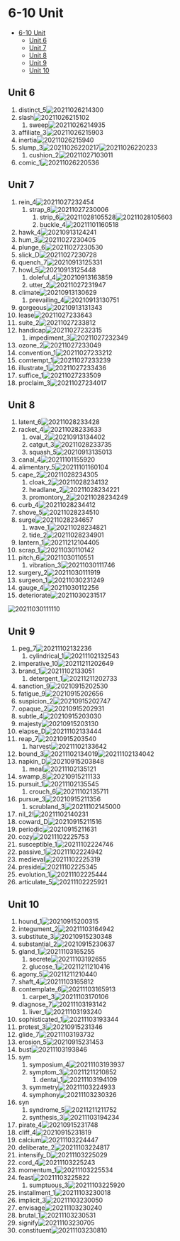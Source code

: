 # 6-10 Unit

- [6-10 Unit](#6-10-unit)
  - [Unit 6](#unit-6)
  - [Unit 7](#unit-7)
  - [Unit 8](#unit-8)
  - [Unit 9](#unit-9)
  - [Unit 10](#unit-10)

## Unit 6

1. distinct_5![20211026214300](https://raw.githubusercontent.com/Logible/Image/main/note_image/20211026214300.png)
2. slash![20211026215102](https://raw.githubusercontent.com/Logible/Image/main/note_image/20211026215102.png)
   1. sweep![20211026214935](https://raw.githubusercontent.com/Logible/Image/main/note_image/20211026214935.png)
3. affiliate_3![20211026215903](https://raw.githubusercontent.com/Logible/Image/main/note_image/20211026215903.png)
4. inertia![20211026215940](https://raw.githubusercontent.com/Logible/Image/main/note_image/20211026215940.png)
5. slump_3![20211026220217](https://raw.githubusercontent.com/Logible/Image/main/note_image/20211026220217.png)![20211026220233](https://raw.githubusercontent.com/Logible/Image/main/note_image/20211026220233.png)
    1. cushion_2![20211027103011](https://raw.githubusercontent.com/Logible/Image/main/note_image/20211027103011.png)
6. comic_1![20211026220536](https://raw.githubusercontent.com/Logible/Image/main/note_image/20211026220536.png)

## Unit 7

1. rein_4![20211027232454](https://raw.githubusercontent.com/Logible/Image/main/note_image/20211027232454.png)
   1. strap_8![20211027230006](https://raw.githubusercontent.com/Logible/Image/main/note_image/20211027230006.png)
      1. strip_6![20211028105528](https://raw.githubusercontent.com/Logible/Image/main/note_image/20211028105528.png)![20211028105603](https://raw.githubusercontent.com/Logible/Image/main/note_image/20211028105603.png)
      2. buckle_4![20211101160518](https://raw.githubusercontent.com/Logible/Image/main/note_image/20211101160518.png)
2. hawk_4![20210913124241](https://raw.githubusercontent.com/Logible/Image/main/note_image/20210913124241.png)
3. hum_3![20211027230405](https://raw.githubusercontent.com/Logible/Image/main/note_image/20211027230405.png)
4. plunge_6![20211027230530](https://raw.githubusercontent.com/Logible/Image/main/note_image/20211027230530.png)
5. slick_D![20211027230728](https://raw.githubusercontent.com/Logible/Image/main/note_image/20211027230728.png)
6. quench_7![20210913125331](https://raw.githubusercontent.com/Logible/Image/main/note_image/20210913125331.png)
7. howl_5![20210913125448](https://raw.githubusercontent.com/Logible/Image/main/note_image/20210913125448.png)
    1. doleful_4![20210913163859](https://raw.githubusercontent.com/Logible/Image/main/note_image/20210913163859.png)
    2. utter_2![20211027231947](https://raw.githubusercontent.com/Logible/Image/main/note_image/20211027231947.png)
8. climate![20210913130629](https://raw.githubusercontent.com/Logible/Image/main/note_image/20210913130629.png)
    1. prevailing_4![20210913130751](https://raw.githubusercontent.com/Logible/Image/main/note_image/20210913130751.png)
9. gorgeous![20210913131343](https://raw.githubusercontent.com/Logible/Image/main/note_image/20210913131343.png)
10. lease![20211027233643](https://raw.githubusercontent.com/Logible/Image/main/note_image/20211027233643.png)
11. suite_2![20211027233812](https://raw.githubusercontent.com/Logible/Image/main/note_image/20211027233812.png)
12. handicap![20211027232315](https://raw.githubusercontent.com/Logible/Image/main/note_image/20211027232315.png)
    1. impediment_3![20211027232349](https://raw.githubusercontent.com/Logible/Image/main/note_image/20211027232349.png)
13. ozone_2![20211027233049](https://raw.githubusercontent.com/Logible/Image/main/note_image/20211027233049.png)
14. convention_1![20211027233212](https://raw.githubusercontent.com/Logible/Image/main/note_image/20211027233212.png)
15. comtempt_1![20211027233239](https://raw.githubusercontent.com/Logible/Image/main/note_image/20211027233239.png)
16. illustrate_1![20211027233436](https://raw.githubusercontent.com/Logible/Image/main/note_image/20211027233436.png)
17. suffice_1![20211027233509](https://raw.githubusercontent.com/Logible/Image/main/note_image/20211027233509.png)
18. proclaim_3![20211027234017](https://raw.githubusercontent.com/Logible/Image/main/note_image/20211027234017.png)

## Unit 8

1. latent_6![20211028233428](https://raw.githubusercontent.com/Logible/Image/main/note_image/20211028233428.png)
2. racket_4![20211028233633](https://raw.githubusercontent.com/Logible/Image/main/note_image/20211028233633.png)
   1. oval_2![20210913134402](https://raw.githubusercontent.com/Logible/Image/main/note_image/20210913134402.png)
   2. catgut_3![20211028233735](https://raw.githubusercontent.com/Logible/Image/main/note_image/20211028233735.png)
   3. squash_5![20210913135013](https://raw.githubusercontent.com/Logible/Image/main/note_image/20210913135013.png)
3. canal_4![20211101155920](https://raw.githubusercontent.com/Logible/Image/main/note_image/20211101155920.png)
4. alimentary_5![20211101160104](https://raw.githubusercontent.com/Logible/Image/main/note_image/20211101160104.png)
5. cape_2![20211028234305](https://raw.githubusercontent.com/Logible/Image/main/note_image/20211028234305.png)
   1. cloak_2![20211028234132](https://raw.githubusercontent.com/Logible/Image/main/note_image/20211028234132.png)
   2. headlane_2![20211028234221](https://raw.githubusercontent.com/Logible/Image/main/note_image/20211028234221.png)
   3. promontory_2![20211028234249](https://raw.githubusercontent.com/Logible/Image/main/note_image/20211028234249.png)
6. curb_4![20211028234412](https://raw.githubusercontent.com/Logible/Image/main/note_image/20211028234412.png)
7. shove_5![20211028234510](https://raw.githubusercontent.com/Logible/Image/main/note_image/20211028234510.png)
8. surge![20211028234657](https://raw.githubusercontent.com/Logible/Image/main/note_image/20211028234657.png)
    1. wave_1![20211028234821](https://raw.githubusercontent.com/Logible/Image/main/note_image/20211028234821.png)
    2. tide_2![20211028234901](https://raw.githubusercontent.com/Logible/Image/main/note_image/20211028234901.png)
9. lantern_1![20211212104405](https://raw.githubusercontent.com/Logible/Image/main/note_image/20211212104405.png)
10. scrap_1![20211030110142](https://raw.githubusercontent.com/Logible/Image/main/note_image/20211030110142.png)
11. pitch_6![20211030110551](https://raw.githubusercontent.com/Logible/Image/main/note_image/20211030110551.png)
    1. vibration_3![20211030111746](https://raw.githubusercontent.com/Logible/Image/main/note_image/20211030111746.png)
12. surgery_2![20211030111919](https://raw.githubusercontent.com/Logible/Image/main/note_image/20211030111919.png)
13. surgeon_1![20211030231249](https://raw.githubusercontent.com/Logible/Image/main/note_image/20211030231249.png)
14. gauge_4![20211030112256](https://raw.githubusercontent.com/Logible/Image/main/note_image/20211030112256.png)
15. deteriorate![20211030231517](https://raw.githubusercontent.com/Logible/Image/main/note_image/20211030231517.png)

![20211030111110](https://raw.githubusercontent.com/Logible/Image/main/note_image/20211030111110.png)

## Unit 9

1. peg_7![20211102132236](https://raw.githubusercontent.com/Logible/Image/main/note_image/20211102132236.png)
   1. cylindrical_1![20211102132543](https://raw.githubusercontent.com/Logible/Image/main/note_image/20211102132543.png)
2. imperative_10![20211211202649](https://raw.githubusercontent.com/Logible/Image/main/note_image/20211211202649.png)
3. brand_1![20211102133051](https://raw.githubusercontent.com/Logible/Image/main/note_image/20211102133051.png)
   1. detergent_1![20211211202733](https://raw.githubusercontent.com/Logible/Image/main/note_image/20211211202733.png)
4. sanction_9![20210915202530](https://raw.githubusercontent.com/Logible/Image/main/note_image/20210915202530.png)
5. fatigue_9![20210915202656](https://raw.githubusercontent.com/Logible/Image/main/note_image/20210915202656.png)
6. suspicion_2![20210915202747](https://raw.githubusercontent.com/Logible/Image/main/note_image/20210915202747.png)
7. opaque_2![20210915202931](https://raw.githubusercontent.com/Logible/Image/main/note_image/20210915202931.png)
8. subtle_4![20210915203030](https://raw.githubusercontent.com/Logible/Image/main/note_image/20210915203030.png)
9. majesty![20210915203130](https://raw.githubusercontent.com/Logible/Image/main/note_image/20210915203130.png)
10. elapse_D![20211102133444](https://raw.githubusercontent.com/Logible/Image/main/note_image/20211102133444.png)
11. reap_7![20210915203540](https://raw.githubusercontent.com/Logible/Image/main/note_image/20210915203540.png)
    1. harvest![20211102133642](https://raw.githubusercontent.com/Logible/Image/main/note_image/20211102133642.png)
12. bound_3![20211102134019](https://raw.githubusercontent.com/Logible/Image/main/note_image/20211102134019.png)![20211102134042](https://raw.githubusercontent.com/Logible/Image/main/note_image/20211102134042.png)
13. napkin_D![20210915203848](https://raw.githubusercontent.com/Logible/Image/main/note_image/20210915203848.png)
    1. meal![20211102135121](https://raw.githubusercontent.com/Logible/Image/main/note_image/20211102135121.png)
14. swamp_8![20210915211133](https://raw.githubusercontent.com/Logible/Image/main/note_image/20210915211133.png)
15. pursuit_1![20211102135545](https://raw.githubusercontent.com/Logible/Image/main/note_image/20211102135545.png)
    1. crouch_6![20211102135711](https://raw.githubusercontent.com/Logible/Image/main/note_image/20211102135711.png)
16. pursue_3![20210915211356](https://raw.githubusercontent.com/Logible/Image/main/note_image/20210915211356.png)
    1. scrubland_3![20211102145000](https://raw.githubusercontent.com/Logible/Image/main/note_image/20211102145000.png)
17. nil_2!![20211102140231](https://raw.githubusercontent.com/Logible/Image/main/note_image/20211102140231.png)
18. coward_D![20210915211516](https://raw.githubusercontent.com/Logible/Image/main/note_image/20210915211516.png)
19. periodic![20210915211631](https://raw.githubusercontent.com/Logible/Image/main/note_image/20210915211631.png)
20. cozy![20211102225753](https://raw.githubusercontent.com/Logible/Image/main/note_image/20211102225753.png)
21. susceptible_1![20211102224746](https://raw.githubusercontent.com/Logible/Image/main/note_image/20211102224746.png)
22. passive_1![20211102224942](https://raw.githubusercontent.com/Logible/Image/main/note_image/20211102224942.png)
23. medieval![20211102225319](https://raw.githubusercontent.com/Logible/Image/main/note_image/20211102225319.png)
24. preside![20211102225345](https://raw.githubusercontent.com/Logible/Image/main/note_image/20211102225345.png)
25. evolution_1![20211102225444](https://raw.githubusercontent.com/Logible/Image/main/note_image/20211102225444.png)
26. articulate_5![20211102225921](https://raw.githubusercontent.com/Logible/Image/main/note_image/20211102225921.png)

## Unit 10

1. hound_1![20210915200315](https://raw.githubusercontent.com/Logible/Image/main/note_image/20210915200315.png)
2. integument_2![20211103164942](https://raw.githubusercontent.com/Logible/Image/main/note_image/20211103164942.png)
3. substitute_3![20210915230348](https://raw.githubusercontent.com/Logible/Image/main/note_image/20210915230348.png)
4. substantial_2![20210915230637](https://raw.githubusercontent.com/Logible/Image/main/note_image/20210915230637.png)
5. gland_1![20211103165255](https://raw.githubusercontent.com/Logible/Image/main/note_image/20211103165255.png)
   1. secrete![20211103192655](https://raw.githubusercontent.com/Logible/Image/main/note_image/20211103192655.png)
   2. glucose_1![20211211210416](https://raw.githubusercontent.com/Logible/Image/main/note_image/20211211210416.png)
6. agony_5![20211211210440](https://raw.githubusercontent.com/Logible/Image/main/note_image/20211211210440.png)
7. shaft_4![20211103165812](https://raw.githubusercontent.com/Logible/Image/main/note_image/20211103165812.png)
8. contemplate_6![20211103165913](https://raw.githubusercontent.com/Logible/Image/main/note_image/20211103165913.png)
    1. carpet_3![20211103170106](https://raw.githubusercontent.com/Logible/Image/main/note_image/20211103170106.png)
9. diagnose_7![20211103193142](https://raw.githubusercontent.com/Logible/Image/main/note_image/20211103193142.png)
    1. liver_1![20211103193240](https://raw.githubusercontent.com/Logible/Image/main/note_image/20211103193240.png)
10. sophisticated_1![20211103193344](https://raw.githubusercontent.com/Logible/Image/main/note_image/20211103193344.png)
11. protest_3![20210915231346](https://raw.githubusercontent.com/Logible/Image/main/note_image/20210915231346.png)
12. glide_7![20211103193732](https://raw.githubusercontent.com/Logible/Image/main/note_image/20211103193732.png)
13. erosion_5![20210915231453](https://raw.githubusercontent.com/Logible/Image/main/note_image/20210915231453.png)
14. bust![20211103193846](https://raw.githubusercontent.com/Logible/Image/main/note_image/20211103193846.png)
15. sym
    1. symposium_4![20211103193937](https://raw.githubusercontent.com/Logible/Image/main/note_image/20211103193937.png)
    2. symptom_3![20211211210852](https://raw.githubusercontent.com/Logible/Image/main/note_image/20211211210852.png)
       1. dental_1![20211103194109](https://raw.githubusercontent.com/Logible/Image/main/note_image/20211103194109.png)
    3. symmetry![20211103224933](https://raw.githubusercontent.com/Logible/Image/main/note_image/20211103224933.png)
    4. symphony![20211103230326](https://raw.githubusercontent.com/Logible/Image/main/note_image/20211103230326.png)
16. syn
    1. syndrome_5![20211211211752](https://raw.githubusercontent.com/Logible/Image/main/note_image/20211211211752.png)
    2. synthesis_3![20211103194234](https://raw.githubusercontent.com/Logible/Image/main/note_image/20211103194234.png)
17. pirate_4![20210915231748](https://raw.githubusercontent.com/Logible/Image/main/note_image/20210915231748.png)
18. cliff_4![20210915231819](https://raw.githubusercontent.com/Logible/Image/main/note_image/20210915231819.png)
19. calcium![20211103224447](https://raw.githubusercontent.com/Logible/Image/main/note_image/20211103224447.png)
20. deliberate_2![20211103224817](https://raw.githubusercontent.com/Logible/Image/main/note_image/20211103224817.png)
21. intensify_D![20211103225029](https://raw.githubusercontent.com/Logible/Image/main/note_image/20211103225029.png)
22. cord_4![20211103225243](https://raw.githubusercontent.com/Logible/Image/main/note_image/20211103225243.png)
23. momentum_1![20211103225534](https://raw.githubusercontent.com/Logible/Image/main/note_image/20211103225534.png)
24. feast![20211103225822](https://raw.githubusercontent.com/Logible/Image/main/note_image/20211103225822.png)
    1. sumptuous_3![20211103225920](https://raw.githubusercontent.com/Logible/Image/main/note_image/20211103225920.png)
25. installment_1![20211103230018](https://raw.githubusercontent.com/Logible/Image/main/note_image/20211103230018.png)
26. implicit_3![20211103230050](https://raw.githubusercontent.com/Logible/Image/main/note_image/20211103230050.png)
27. envisage![20211103230240](https://raw.githubusercontent.com/Logible/Image/main/note_image/20211103230240.png)
28. brutal_1![20211103230531](https://raw.githubusercontent.com/Logible/Image/main/note_image/20211103230531.png)
29. signify![20211103230705](https://raw.githubusercontent.com/Logible/Image/main/note_image/20211103230705.png)
30. constituent![20211103230810](https://raw.githubusercontent.com/Logible/Image/main/note_image/20211103230810.png)
